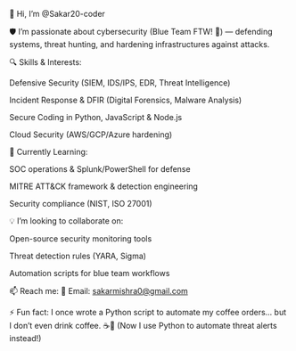 👋 Hi, I’m @Sakar20-coder

🛡️ I’m passionate about cybersecurity (Blue Team FTW! 💪) — defending systems, threat hunting, and hardening infrastructures against attacks.

🔍 Skills & Interests:

Defensive Security (SIEM, IDS/IPS, EDR, Threat Intelligence)

Incident Response & DFIR (Digital Forensics, Malware Analysis)

Secure Coding in Python, JavaScript & Node.js

Cloud Security (AWS/GCP/Azure hardening)

🌱 Currently Learning:

SOC operations & Splunk/PowerShell for defense

MITRE ATT&CK framework & detection engineering

Security compliance (NIST, ISO 27001)

💡 I’m looking to collaborate on:

Open-source security monitoring tools

Threat detection rules (YARA, Sigma)

Automation scripts for blue team workflows

📫 Reach me:
📧 Email: sakarmishra0@gmail.com

⚡ Fun fact: I once wrote a Python script to automate my coffee orders… but I don’t even drink coffee. ☕🐍 (Now I use Python to automate threat alerts instead!)


